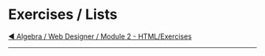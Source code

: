 # Exercises / Lists

[:arrow_backward: Algebra / Web Designer / Module 2 - HTML/Exercises](../)

---
